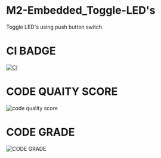# M2-Embedded_Toggle-LED's
Toggle LED's using push button switch.
# CI BADGE
[![CI](https://github.com/DodlaSreekanth/M2-Embedded_Toggle-LED-s/actions/workflows/main.yml/badge.svg)](https://github.com/DodlaSreekanth/M2-Embedded_Toggle-LED-s/actions/workflows/main.yml)
# CODE QUAITY SCORE
![code quality score](https://api.codiga.io/project/30188/score/svg)

# CODE GRADE
![CODE GRADE](https://api.codiga.io/project/30188/status/svg)


